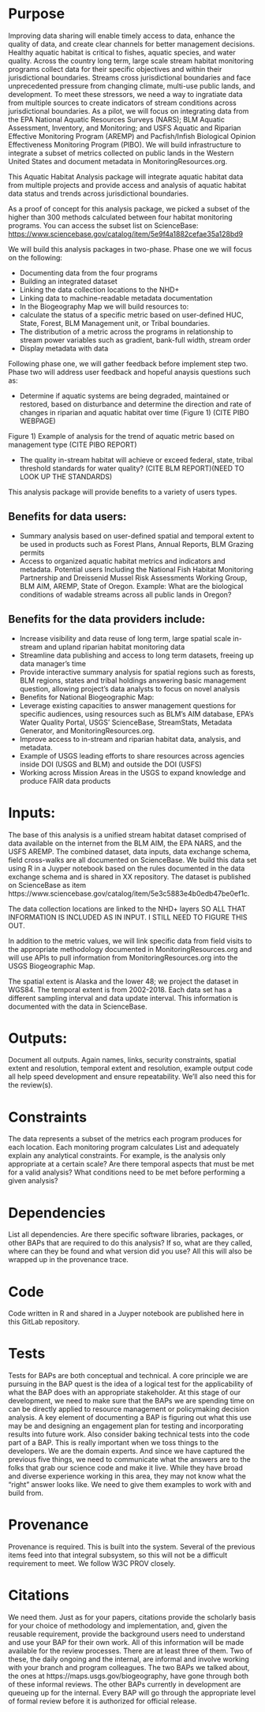 <h1>Purpose </h1>

Improving data sharing will enable timely access to data, enhance the quality of data, and create clear channels for better management decisions.  Healthy aquatic habitat is critical to fishes, aquatic species, and water quality. Across the country long term, large scale stream habitat monitoring programs collect data for their specific objectives and within their jurisdictional boundaries.  Streams cross jurisdictional boundaries and face unprecedented pressure from changing climate, multi-use public lands, and development. To meet these stressors, we need a way to ingratiate data from multiple sources to create indicators of stream conditions across jurisdictional boundaries. As a pilot, we will focus on integrating data from the EPA National Aquatic Resources Surveys (NARS); BLM Aquatic Assessment, Inventory, and Monitoring; and USFS Aquatic and Riparian Effective Monitoring Program (AREMP) and Pacfish/Infish Biological Opinion Effectiveness Monitoring Program (PIBO). We will build infrastructure to integrate a subset of metrics collected on public lands in the Western United States and document metadata in MonitoringResources.org.

This Aquatic Habitat Analysis package will integrate aquatic habitat data from multiple projects and provide access and analysis of aquatic habitat data status and trends across jurisdictional boundaries.  

As a proof of concept for this analysis package, we picked a subset of the higher than 300 methods calculated between four habitat monitoring programs. You can access the subset list on ScienceBase: https://www.sciencebase.gov/catalog/item/5e9f4a1882cefae35a128bd9

We will build this analysis packages in two-phase.  Phase one we will focus on the following: 
<ul>
<li>Documenting data from the four programs</li>
<li>Building an integrated dataset </li>
<li>Linking the data collection locations to the NHD+ </li>
<li>Linking data to machine-readable metadata documentation </li>
<li>In the Biogeography Map we will build resources to: </li>
	<li> calculate the status of a specific metric based on user-defined HUC, State, Forest, BLM Management unit, or Tribal boundaries. </li>
	<li> The distribution of a metric across the programs in relationship to stream power variables such as gradient, bank-full width, stream order </li>
	<li>Display metadata with data </li>
	</ul>
	

Following phase one, we will gather feedback before implement step two. Phase two will address user feedback and hopeful anaysis questions such as: 
<ul>
<li> Determine if aquatic systems are being degraded, maintained or restored, based on disturbance and determine the direction and rate of changes in riparian and aquatic habitat over time (Figure 1)   (CITE PIBO WEBPAGE) </li>
</ul>


Figure 1) Example of analysis for the trend of aquatic metric based on management type (CITE PIBO REPORT) 

*  The quality in-stream habitat will achieve or exceed federal, state, tribal threshold standards for water quality? (CITE BLM REPORT)(NEED TO LOOK UP THE STANDARDS) 
 
This analysis package will provide benefits to a variety of users types. 

<h2>Benefits for data users: </h2>
<ul>
<li>Summary analysis based on user-defined spatial and temporal extent to be used in products such as Forest Plans, Annual Reports, BLM Grazing permits </li>
<li>Access to organized aquatic habitat metrics and indicators and metadata. Potential users Including the National Fish Habitat Monitoring Partnership and Dreissenid Mussel Risk Assessments Working Group, BLM AIM, AREMP, State of Oregon. Example: What are the biological conditions of wadable streams across all public lands in Oregon? </li>
</ul>

<h2> Benefits for the data providers include: </h2>
<ul>
<li>Increase visibility and data reuse of long term, large spatial scale in-stream and upland riparian habitat monitoring data </li>
<li> Streamline data publishing and access to long term datasets, freeing up data manager’s time </li>
<li> Provide interactive summary analysis for spatial regions such as forests, BLM regions, states and tribal holdings answering basic management question, allowing project’s data analysts to focus on novel analysis </li>
<li> Benefits for National Biogeographic Map: </li>
<li> Leverage existing capacities to answer management questions for specific audiences, using resources such as BLM’s AIM database, EPA’s Water Quality Portal, USGS’ ScienceBase, StreamStats, Metadata Generator, and MonitoringResources.org. </li>
<li>Improve access to in-stream and riparian habitat data, analysis, and metadata. </li>
<li>Example of USGS leading efforts to share resources across agencies inside DOI (USGS and BLM) and outside the DOI (USFS)</li>
<li> Working across Mission Areas in the USGS to expand knowledge and produce FAIR data products </li>
</ul>

<h1>Inputs: </h1>
The base of this analysis is a unified stream habitat dataset comprised of data available on the internet from the BLM AIM, the EPA NARS, and the USFS AREMP.  The combined dataset, data inputs, data exchange schema, field cross-walks are all documented on ScienceBase.  We build this data set using R in a Juyper notebook based on the rules documented in the data exchange schema and is shared in XX repository.   The dataset is published on ScienceBase as item https://www.sciencebase.gov/catalog/item/5e3c5883e4b0edb47be0ef1c. 

The data collection locations are linked to the NHD+ layers SO ALL THAT INFORMATION IS INCLUDED AS IN INPUT. I STILL NEED TO FIGURE THIS OUT. 

In addition to the metric values, we will link specific data from field visits to the appropriate methodology documented in MonitoringResources.org and will use APIs to pull information from MonitoringResources.org into the USGS Biogeographic Map.  

The spatial extent is Alaska and the lower 48; we project the dataset in  WGS84. The temporal extent is from 2002-2018. Each data set has a different sampling interval and data update interval. This information is documented with the data in ScienceBase. 


<h1>Outputs: </h1>
Document all outputs. Again names, links, security constraints, spatial extent and resolution, temporal extent and resolution, example output code all help speed development and ensure repeatability. We’ll also need this for the review(s).


<h1>Constraints</h1>
The data represents a subset of the metrics each program produces for each location.  Each monitoring program calculates  List and adequately explain any analytical constraints. For example, is the analysis only appropriate at a certain scale? Are there temporal aspects that must be met for a valid analysis? What conditions need to be met before performing a given analysis?

<h1>Dependencies</h1>
List all dependencies. Are there specific software libraries, packages, or other BAPs that are required to do this analysis? If so, what are they called, where can they be found and what version did you use? All this will also be wrapped up in the provenance trace.

<h1>Code</h1>
Code written in R and shared in a Juyper notebook are published here in this GitLab repository. 


<h1>Tests</h1>
Tests for BAPs are both conceptual and technical. A core principle we are pursuing in the BAP quest is the idea of a logical test for the applicability of what the BAP does with an appropriate stakeholder. At this stage of our development, we need to make sure that the BAPs we are spending time on can be directly applied to resource management or policymaking decision analysis. A key element of documenting a BAP is figuring out what this use may be and designing an engagement plan for testing and incorporating results into future work.
Also consider baking technical tests into the code part of a BAP. This is really important when we toss things to the developers. We are the domain experts. And since we have captured the previous five things, we need to communicate what the answers are to the folks that grab our science code and make it live. While they have broad and diverse experience working in this area, they may not know what the “right” answer looks like. We need to give them examples to work with and build from.

<h1>Provenance</h1>
Provenance is required. This is built into the system. Several of the previous items feed into that integral subsystem, so this will not be a difficult requirement to meet. We follow W3C PROV closely.

<h1>Citations</h1>
We need them. Just as for your papers, citations provide the scholarly basis for your choice of methodology and implementation, and, given the reusable requirement, provide the background users need to understand and use your BAP for their own work.
All of this information will be made available for the review processes. There are at least three of them. Two of these, the daily ongoing and the internal, are informal and involve working with your branch and program colleagues. The two BAPs we talked about, the ones at https://maps.usgs.gov/biogeography, have gone through both of these informal reviews. The other BAPs currently in development are queueing up for the internal. Every BAP will go through the appropriate level of formal review before it is authorized for official release.

